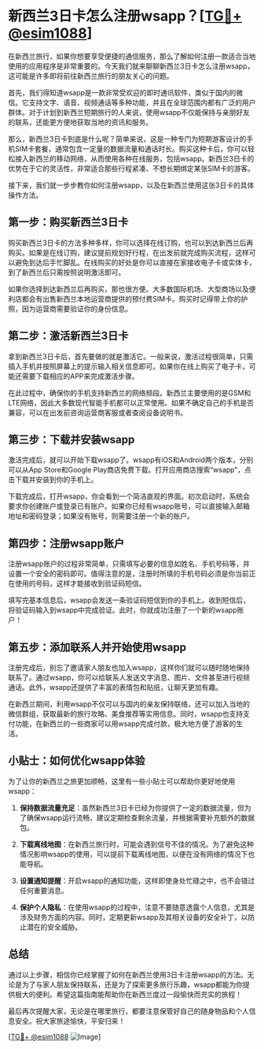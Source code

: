 # 新西兰3日卡怎么注册wsapp？[[TG💪+ @esim1088](https://t.me/s/esim1088)]

在新西兰旅行，如果你想要享受便捷的通信服务，那么了解如何注册一款适合当地使用的应用程序是非常重要的。今天我们就来聊聊新西兰3日卡怎么注册wsapp，这可能是许多即将前往新西兰旅行的朋友关心的问题。

首先，我们得知道wsapp是一款非常受欢迎的即时通讯软件，类似于国内的微信。它支持文字、语音、视频通话等多种功能，并且在全球范围内都有广泛的用户群体。对于计划到新西兰短期旅行的人来说，使用wsapp不仅能保持与亲朋好友的联系，还能更方便地获取当地的资讯和服务。

那么，新西兰3日卡到底是什么呢？简单来说，这是一种专门为短期游客设计的手机SIM卡套餐，通常包含一定量的数据流量和通话时长。购买这种卡后，你可以轻松接入新西兰的移动网络，从而使用各种在线服务，包括wsapp。新西兰3日卡的优势在于它的灵活性，非常适合那些行程紧凑、不想长期绑定某张SIM卡的游客。

接下来，我们就一步步教你如何注册wsapp，以及在新西兰使用这张3日卡的具体操作方法。

## 第一步：购买新西兰3日卡

购买新西兰3日卡的方法多种多样，你可以选择在线订购，也可以到达新西兰后再购买。如果是在线订购，建议提前规划好行程，在出发前就完成购买流程，这样可以避免到达后手忙脚乱。在线购买的好处是你可以直接在家接收电子卡或实体卡，到了新西兰后只需按照说明激活即可。

如果你选择到达新西兰后再购买，那也很方便。大多数国际机场、大型商场以及便利店都会有出售新西兰本地运营商提供的预付费SIM卡。购买时记得带上你的护照，因为运营商需要验证你的身份信息。

## 第二步：激活新西兰3日卡

拿到新西兰3日卡后，首先要做的就是激活它。一般来说，激活过程很简单，只需插入手机并按照屏幕上的提示输入相关信息即可。如果你在线上购买了电子卡，可能还需要下载相应的APP来完成激活步骤。

在此过程中，确保你的手机支持新西兰的网络频段。新西兰主要使用的是GSM和LTE网络，因此大多数现代智能手机都可以正常使用。如果不确定自己的手机是否兼容，可以在出发前咨询运营商客服或者查阅设备说明书。

## 第三步：下载并安装wsapp

激活完成后，就可以开始下载wsapp了。wsapp有iOS和Android两个版本，分别可以从App Store和Google Play商店免费下载。打开应用商店搜索“wsapp”，点击下载并安装到你的手机上。

下载完成后，打开wsapp，你会看到一个简洁直观的界面。初次启动时，系统会要求你创建账户或登录已有账户。如果你已经有wsapp账号，可以直接输入邮箱地址和密码登录；如果没有账号，则需要注册一个新的账户。

## 第四步：注册wsapp账户

注册wsapp账户的过程非常简单，只需填写必要的信息如姓名、手机号码等，并设置一个安全的密码即可。值得注意的是，注册时所填的手机号码必须是你当前正在使用的号码，这样才能接收到验证码短信。

填写完基本信息后，wsapp会发送一条验证码短信到你的手机上。收到短信后，将验证码输入到wsapp中完成验证。此时，你就成功注册了一个新的wsapp账户！

## 第五步：添加联系人并开始使用wsapp

注册完成后，别忘了邀请家人朋友也加入wsapp，这样你们就可以随时随地保持联系了。通过wsapp，你可以给联系人发送文字消息、图片、文件甚至进行视频通话。此外，wsapp还提供了丰富的表情包和贴纸，让聊天更加有趣。

在新西兰期间，利用wsapp不仅可以与国内的亲友保持联络，还可以加入当地的微信群组，获取最新的旅行攻略、美食推荐等实用信息。同时，wsapp也支持支付功能，在新西兰的一些商家可以用wsapp完成付款，极大地方便了游客的生活。

## 小贴士：如何优化wsapp体验

为了让你的新西兰之旅更加顺畅，这里有一些小贴士可以帮助你更好地使用wsapp：

1. **保持数据流量充足**：虽然新西兰3日卡已经为你提供了一定的数据流量，但为了确保wsapp运行流畅，建议定期检查剩余流量，并根据需要补充额外的数据包。
   
2. **下载离线地图**：在新西兰旅行时，可能会遇到信号不佳的情况。为了避免这种情况影响wsapp的使用，可以提前下载离线地图，以便在没有网络的情况下也能导航。

3. **设置通知提醒**：开启wsapp的通知功能，这样即使身处忙碌之中，也不会错过任何重要消息。

4. **保护个人隐私**：在使用wsapp的过程中，注意不要随意透露个人信息，尤其是涉及财务方面的内容。同时，定期更新wsapp及其相关设备的安全补丁，以防止潜在的安全威胁。

## 总结

通过以上步骤，相信你已经掌握了如何在新西兰使用3日卡注册wsapp的方法。无论是为了与家人朋友保持联系，还是为了探索更多旅行乐趣，wsapp都能为你提供极大的便利。希望这篇指南能帮助你在新西兰度过一段愉快而充实的旅程！

最后再次提醒大家，无论是在哪里旅行，都要注意保管好自己的随身物品和个人信息安全。祝大家旅途愉快，平安归来！

[[TG💪+ @esim1088](https://t.me/s/esim1088) ![Image](https://i.postimg.cc/4NQfJmqS/Snipaste-2025-05-13-00-14-12.png)]